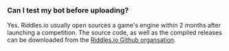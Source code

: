 ### Can I test my bot before uploading?

Yes. Riddles.io usually open sources a game's engine within 2 months after 
launching a competition. The source code, as well as the compiled releases 
can be downloaded from the [Riddles.io Github organsation](https://github.com/riddlesio/).
